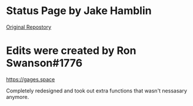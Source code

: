 # Status Page by Jake Hamblin
[Original Repostory](https://github.com/jekeltor/statuspage)

# Edits were created by Ron Swanson#1776
https://gages.space

Completely redesigned and took out extra functions that wasn't nessasary anymore.
